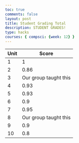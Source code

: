 ```yaml
---
toc: true
comments: false
layout: post
title: Student Grading Total
description: STUDENT GRADES!
type: hacks
courses: { compsci: {week: 12} }
---
```


|Unit|Score|
|----|-----|
| 1 | 1 |
| 2 | 0.86 |
| 3 | Our group taught this |
| 4 | 0.93 |
| 5 | 0.93|
| 6 | 0.9 |
| 7 | 0.95|
| 8 | Our group taught this |
| 9 | 0.9 |
| 10 | 0.8 |
